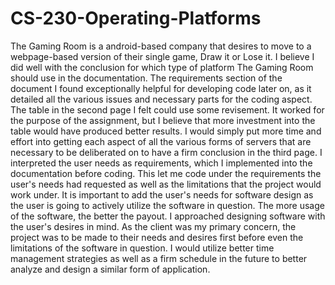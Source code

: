 # CS-230-Operating-Platforms

The Gaming Room is a android-based company that desires to move to a webpage-based version of their single game, Draw it or Lose it. I believe I did well with the conclusion for
which type of platform The Gaming Room should use in the documentation. The requirements section of the document I found exceptionally helpful for developing code later on, as it 
detailed all the various issues and necessary parts for the coding aspect. The table in the second page I felt could use some revisement. It worked for the purpose of the 
assignment, but I believe that more investment into the table would have produced better results. I would simply put more time and effort into getting each aspect of all the 
various forms of servers that are necessary to be deliberated on to have a firm conclusion in the third page. I interpreted the user needs as requirements, which I implemented 
into the documentation before coding. This let me code under the requirements the user's needs had requested as well as the limitations that the project would work under. It is 
important to add the user's needs for software design as the user is going to actively utilize the software in question. The more usage of the software, the better the payout. I 
approached designing software with the user's desires in mind. As the client was my primary concern, the project was to be made to their needs and desires first before even the 
limitations of the software in question. I would utilize better time management strategies as well as a firm schedule in the future to better analyze and design a similar form of 
application.
